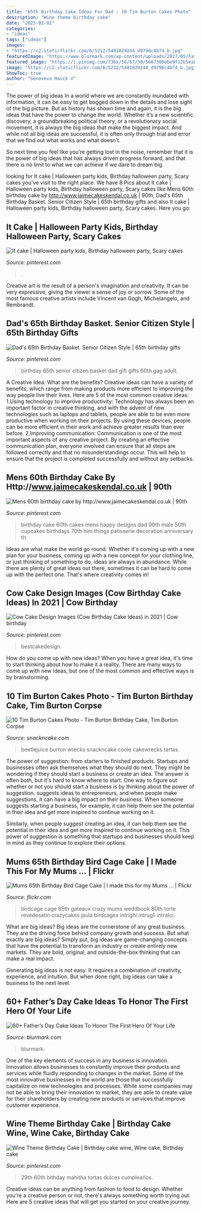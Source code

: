 ```yaml
---
title: "65th Birthday Cake Ideas For Dad : 10 Tim Burton Cakes Photo"
description: "Wine theme birthday cake"
date: "2023-02-02"
categories:
- "ideas"
tags: ["ideas"]
images:
- "https://c2.staticflickr.com/6/5212/5481829244_d9796c4b74_b.jpg"
featuredImage: "https://www.blurmark.com/wp-content/uploads/2017/05/Fathers-Day-Cake.jpg"
featured_image: "https://i.pinimg.com/736x/56/67/30/5667300ebe9f12b5eabdc174d773ee6e.jpg"
image: "https://c2.staticflickr.com/6/5212/5481829244_d9796c4b74_b.jpg"
ShowToc: true
author: "Genoveva Hauck V"
---
```



The power of big ideas
In a world where we are constantly inundated with information, it can be easy to get bogged down in the details and lose sight of the big picture. But as history has shown time and again, it is the big ideas that have the power to change the world.
Whether it’s a new scientific discovery, a groundbreaking political theory, or a revolutionary social movement, it is always the big ideas that make the biggest impact. And while not all big ideas are successful, it is often only through trial and error that we find out what works and what doesn’t.

So next time you feel like you’re getting lost in the noise, remember that it is the power of big ideas that has always driven progress forward, and that there is no limit to what we can achieve if we dare to dream big.

	

		
looking for It cake | Halloween party kids, Birthday halloween party, Scary cakes you've visit to the right place. We have 8 Pics about It cake | Halloween party kids, Birthday halloween party, Scary cakes like Mens 60th birthday cake by http://www.jaimecakeskendal.co.uk | 90th, Dad&#039;s 65th Birthday Basket. Senior Citizen Style | 65th birthday gifts and also It cake | Halloween party kids, Birthday halloween party, Scary cakes. Here you go:
		
    
## It Cake | Halloween Party Kids, Birthday Halloween Party, Scary Cakes

<img loading=lazy src="https://i.pinimg.com/originals/a6/6d/2b/a66d2b0a99af478bd68773fb015b3ae1.jpg" onerror="this.onerror=null;this.src='https://tse2.mm.bing.net/th?id=OIP.gtVwybgjKgj6F7VRAlBAsAHaNK&amp;pid=15.1';" alt="It cake | Halloween party kids, Birthday halloween party, Scary cakes">

_Source: pinterest.com_

>. 

	

Creative art is the result of a person's imagination and creativity. It can be very expressive, giving the viewer a sense of joy or sorrow. Some of the most famous creative artists include Vincent van Gogh, Michelangelo, and Rembrandt.

    
## Dad&#039;s 65th Birthday Basket. Senior Citizen Style | 65th Birthday Gifts

<img loading=lazy src="https://i.pinimg.com/736x/5b/6d/65/5b6d65791755975cc4004b2bbccfad85--th-birthday-party-ideas--birthday.jpg" onerror="this.onerror=null;this.src='https://tse1.mm.bing.net/th?id=OIP.zkwGWcZrfEI4JWqpZHVvGAHaNL&amp;pid=15.1';" alt="Dad&#039;s 65th Birthday Basket. Senior Citizen Style | 65th birthday gifts">

_Source: pinterest.com_

>birthday 65th senior citizen basket dad gift gifts 60th gag adult. 

	

A Creative Idea: What are the benefits?
Creative ideas can have a variety of benefits, which range from making products more efficient to improving the way people live their lives. Here are 5 of the most common creative ideas: 
1.Using technology to improve productivity: Technology has always been an important factor in creative thinking, and with the advent of new technologies such as laptops and tablets, people are able to be even more productive when working on their projects. By using these devices, people can be more efficient in their work and achieve greater results than ever before. 
 2.Improving communication: Communication is one of the most important aspects of any creative project. By creating an effective communication plan, everyone involved can ensure that all steps are followed correctly and that no misunderstandings occur. This will help to ensure that the project is completed successfully and without any setbacks. 
 
    
## Mens 60th Birthday Cake By Http://www.jaimecakeskendal.co.uk | 90th

<img loading=lazy src="https://i.pinimg.com/736x/ee/6b/11/ee6b11018633536fb5dbae0d0b04f59d--th-birthday-cakes-men.jpg" onerror="this.onerror=null;this.src='https://tse2.mm.bing.net/th?id=OIP.aHOdqX1gyfn_eWpGsZle2AHaLh&amp;pid=15.1';" alt="Mens 60th birthday cake by http://www.jaimecakeskendal.co.uk | 90th">

_Source: pinterest.com_

>birthday cake 60th cakes mens happy designs dad 90th male 50th cupcakes birthdays 70th him things patisserie decoration anniversary th. 

	

Ideas are what make the world go round. Whether it's coming up with a new plan for your business, coming up with a new concept for your clothing line, or just thinking of something to do, ideas are always in abundance. While there are plenty of great ideas out there, sometimes it can be hard to come up with the perfect one. That's where creativity comes in!

    
## Cow Cake Design Images (Cow Birthday Cake Ideas) In 2021 | Cow Birthday

<img loading=lazy src="https://i.pinimg.com/736x/22/64/aa/2264aaad80cbb871c7a0161506e93351.jpg" onerror="this.onerror=null;this.src='https://tse4.mm.bing.net/th?id=OIP.YsJym0JLnchLz_jHGiPMHwHaJQ&amp;pid=15.1';" alt="Cow Cake Design Images (Cow Birthday Cake Ideas) in 2021 | Cow birthday">

_Source: pinterest.com_

>bestcakedesign. 

	

How do you come up with new ideas?
When you have a great idea, it's time to start thinking about how to make it a reality. There are many ways to come up with new ideas, but one of the most common and effective ways is by brainstorming.

    
## 10 Tim Burton Cakes Photo - Tim Burton Birthday Cake, Tim Burton Corpse

<img loading=lazy src="https://www.snackncake.com/postpic/2012/02/beetlejuice-halloween-birthday-cake_307970.jpg" onerror="this.onerror=null;this.src='https://tse1.mm.bing.net/th?id=OIP.lwuWjhvEwxVk_rou-t9eGAHaLH&amp;pid=15.1';" alt="10 Tim Burton Cakes Photo - Tim Burton Birthday Cake, Tim Burton Corpse">

_Source: snackncake.com_

>beetlejuice burton wrecks snackncake coole cakewrecks tartas. 

	

The power of suggestion: from starters to finished products.
Startups and businesses often ask themselves what they should do next. They might be wondering if they should start a business or create an idea. The answer is often both, but it's hard to know where to start. One way to figure out whether or not you should start a business is by thinking about the power of suggestion. 
 suggests ideas to entrepreneurs, and when people make suggestions, it can have a big impact on their business. When someone suggests starting a business, for example, it can help them see the potential in their idea and get more inspired to continue working on it. 

Similarly, when people suggest creating an idea, it can help them see the potential in their idea and get more inspired to continue working on it. This power of suggestion is something that startups and businesses should keep in mind as they continue to explore their options.

    
## Mums 65th Birthday Bird Cage Cake | I Made This For My Mums … | Flickr

<img loading=lazy src="https://c2.staticflickr.com/6/5212/5481829244_d9796c4b74_b.jpg" onerror="this.onerror=null;this.src='https://tse3.mm.bing.net/th?id=OIP.Ad02wYZjuebyjzuZyRJ6tgHaJ4&amp;pid=15.1';" alt="Mums 65th Birthday Bird Cage Cake | I made this for my Mums … | Flickr">

_Source: flickr.com_

>birdcage cage 65th gateaux crazy mums weddbook 80th torte revedesatin crazycakes jaula birdcages intrighi intrugli intralci. 

	

What are big ideas?
Big ideas are the cornerstone of any great business. They are the driving force behind company growth and success. But what exactly are big ideas?
Simply put, big ideas are game-changing concepts that have the potential to transform an industry or create entirely new markets. They are bold, original, and outside-the-box thinking that can make a real impact.

Generating big ideas is not easy. It requires a combination of creativity, experience, and intuition. But when done right, big ideas can take a business to the next level.

    
## 60+ Father’s Day Cake Ideas To Honor The First Hero Of Your Life

<img loading=lazy src="https://www.blurmark.com/wp-content/uploads/2017/05/Fathers-Day-Cake.jpg" onerror="this.onerror=null;this.src='https://tse1.mm.bing.net/th?id=OIP.-naIHQJqIr04d1ISW1CgcgHaJ6&amp;pid=15.1';" alt="60+ Father’s Day Cake Ideas To Honor The First Hero Of Your Life">

_Source: blurmark.com_

>blurmark. 

	

One of the key elements of success in any business is innovation. Innovation allows businesses to constantly improve their products and services while fluidly responding to changes in the market. Some of the most innovative businesses in the world are those that successfully capitalize on new technologies and processes. While some companies may not be able to bring their innovation to market, they are able to create value for their shareholders by creating new products or services that improve customer experience.

    
## Wine Theme Birthday Cake | Birthday Cake Wine, Wine Cake, Birthday Cake

<img loading=lazy src="https://i.pinimg.com/736x/56/67/30/5667300ebe9f12b5eabdc174d773ee6e.jpg" onerror="this.onerror=null;this.src='https://tse4.mm.bing.net/th?id=OIP.9seAIom_bE6rGhzkon5vXQHaJ3&amp;pid=15.1';" alt="Wine Theme Birthday Cake | Birthday cake wine, Wine cake, Birthday cake">

_Source: pinterest.com_

>29th 60th bithday mahitha tortas dulces cumpleaños. 

	

Creative ideas can be anything from fashion to food to design. Whether you're a creative person or not, there's always something worth trying out. Here are 5 creative ideas that will get you started on your creative journey.

